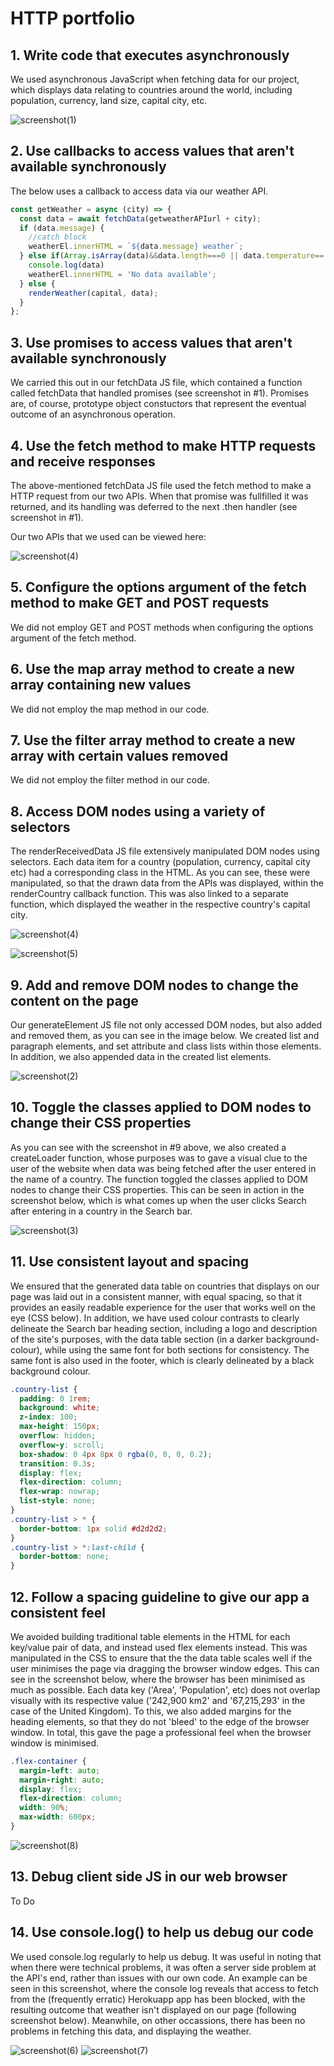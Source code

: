 # HTTP portfolio

## 1. Write code that executes asynchronously

We used asynchronous JavaScript when fetching data for our project, which displays data relating to countries around the world, including population, currency, land size, capital city, etc. 

![screenshot(1)](https://user-images.githubusercontent.com/52511353/205499740-1886ed3e-786b-4b06-bd51-4f887b2dd6d6.png)


## 2. Use callbacks to access values that aren't available synchronously

The below uses a callback to access data via our weather API. 

```js
const getWeather = async (city) => {
  const data = await fetchData(getweatherAPIurl + city);
  if (data.message) {
    //catch block
    weatherEl.innerHTML = `${data.message} weather`;
  } else if(Array.isArray(data)&&data.length===0 || data.temperature==''){//404
    console.log(data)
    weatherEl.innerHTML = 'No data available';
  } else {
    renderWeather(capital, data);
  }
};

```

## 3. Use promises to access values that aren't available synchronously

We carried this out in our fetchData JS file, which contained a function called fetchData that handled promises (see screenshot in #1). Promises are, of course, prototype object constuctors that represent the eventual outcome of an asynchronous operation.

## 4. Use the fetch method to make HTTP requests and receive responses

The above-mentioned fetchData JS file used the fetch method to make a HTTP request from our two APIs. When that promise was fullfilled it was returned, and its handling was deferred to the next .then handler (see screenshot in #1).

Our two APIs that we used can be viewed here:

![screenshot(4)](https://user-images.githubusercontent.com/52511353/205127525-a301d416-39a1-4209-8b44-e7694aeff487.png)

## 5. Configure the options argument of the fetch method to make GET and POST requests

We did not employ GET and POST methods when configuring the options argument of the fetch method. 

## 6. Use the map array method to create a new array containing new values

We did not employ the map method in our code. 

## 7. Use the filter array method to create a new array with certain values removed

We did not employ the filter method in our code. 
 
## 8. Access DOM nodes using a variety of selectors

The renderReceivedData JS file extensively manipulated DOM nodes using selectors. Each data item for a country (population, currency, capital city etc) had a corresponding class in the HTML. As you can see, these were manipulated, so that the drawn data from the APIs was displayed, within the renderCountry callback function. This was also linked to a separate function, which displayed the weather in the respective country's capital city.   

![screenshot(4)](https://user-images.githubusercontent.com/52511353/205125299-ca3ac2d2-62c2-419b-8922-95cc6debe498.png)

![screenshot(5)](https://user-images.githubusercontent.com/52511353/205125679-9f5945e2-32d1-4b49-86bb-c77210fa9e41.png)

## 9. Add and remove DOM nodes to change the content on the page

Our generateElement JS file not only accessed DOM nodes, but also added and removed them, as you can see in the image below. We created list and paragraph elements, and set attribute and class lists within those elements. In addition, we also appended data in the created list elements.   

![screenshot(2)](https://user-images.githubusercontent.com/52511353/205121567-c727a6f3-ee54-472c-9722-bbc22d64165f.png)

## 10. Toggle the classes applied to DOM nodes to change their CSS properties

As you can see with the screenshot in #9 above, we also created a createLoader function, whose purposes was to gave a visual clue to the user of the website when data was being fetched after the user entered in the name of a country. The function toggled the classes applied to DOM nodes to change their CSS properties. This can be seen in action in the screenshot below, which is what comes up when the user clicks Search after entering in a country in the Search bar.

![screenshot(3)](https://user-images.githubusercontent.com/52511353/205122899-ab6879e0-bece-4736-a2ce-7e5a588f293c.png)

## 11. Use consistent layout and spacing

We ensured that the generated data table on countries that displays on our page was laid out in a consistent manner, with equal spacing, so that it provides an easily readable experience for the user that works well on the eye (CSS below).
In addition, we have used colour contrasts to clearly delineate the Search bar heading section, including a logo and description of the site's purposes, with the data table section (in a darker background-colour), while using the same font for both sections for consistency. The same font is also used in the footer, which is clearly delineated by a black background colour.

```css
.country-list {
  padding: 0 1rem;
  background: white;
  z-index: 100;
  max-height: 150px;
  overflow: hidden;
  overflow-y: scroll;
  box-shadow: 0 4px 8px 0 rgba(0, 0, 0, 0.2);
  transition: 0.3s;
  display: flex;
  flex-direction: column;
  flex-wrap: nowrap;
  list-style: none;
}
.country-list > * {
  border-bottom: 1px solid #d2d2d2;
}
.country-list > *:last-child {
  border-bottom: none;
}
```

## 12. Follow a spacing guideline to give our app a consistent feel

We avoided building traditional table elements in the HTML for each key/value pair of data, and instead used flex elements instead. This was manipulated in the CSS to ensure that the the data table scales well if the user minimises the page via dragging the browser window edges. This can see in the screenshot below, where the browser has been minimised as much as possible. Each data key ('Area', 'Population', etc) does not overlap visually with its respective value ('242,900 km2' and '67,215,293' in the case of the United Kingdom). To this, we also added margins for the heading elements, so that they do not 'bleed' to the edge of the browser window. 
In total, this gave the page a professional feel when the browser window is minimised.

```css
.flex-container {
  margin-left: auto;
  margin-right: auto;
  display: flex;
  flex-direction: column;
  width: 90%;
  max-width: 600px;
}
```

![screenshot(8)](https://user-images.githubusercontent.com/52511353/205501706-ec8876cd-f15f-4944-89ab-5e16c964e6a7.png)

## 13. Debug client side JS in our web browser

To Do

## 14. Use console.log() to help us debug our code

We used console.log regularly to help us debug. It was useful in noting that when there were technical problems, it was often a server side problem at the API's end, rather than issues with our own code. An example can be seen in this screenshot, where the console log reveals that access to fetch from the (frequently erratic) Herokuapp app has been blocked, with the resulting outcome that weather isn't displayed on our page (following screenshot below). Meanwhile, on other occassions, there has been no problems in fetching this data, and displaying the weather. 

![screenshot(6)](https://user-images.githubusercontent.com/52511353/205364990-00ab849f-2239-4368-94ab-bd7f252384b4.png)
![screenshot(7)](https://user-images.githubusercontent.com/52511353/205365195-3a3241ed-f913-4677-b459-0416e327f20c.png)

